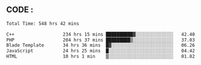 ## CODE :
<!--START_SECTION:waka-->

```txt
Total Time: 548 hrs 42 mins

C++                  234 hrs 15 mins ██████████▓░░░░░░░░░░░░░░   42.40 %
PHP                  204 hrs 37 mins █████████▒░░░░░░░░░░░░░░░   37.03 %
Blade Template       34 hrs 36 mins  █▓░░░░░░░░░░░░░░░░░░░░░░░   06.26 %
JavaScript           24 hrs 25 mins  █░░░░░░░░░░░░░░░░░░░░░░░░   04.42 %
HTML                 10 hrs 1 min    ▒░░░░░░░░░░░░░░░░░░░░░░░░   01.82 %
```

<!--END_SECTION:waka-->
